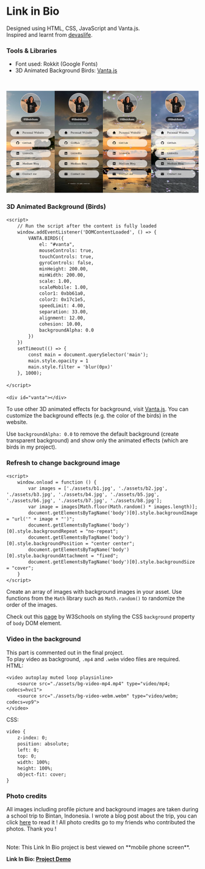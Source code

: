 # Link in Bio 
Designed using HTML, CSS, JavaScript and Vanta.js.  
Inspired and learnt from [devaslife](https://youtu.be/u71pHOyvBp0).  

### Tools & Libraries 
- Font used: Rokkit (Google Fonts)
- 3D Animated Background Birds: [Vanta.js](https://www.vantajs.com/)  
<br>

![Project Preview](./assets/project-preview/combined-preview.png)

### 3D Animated Background (Birds)
```
<script>
    // Run the script after the content is fully loaded 
    window.addEventListener('DOMContentLoaded', () => {
        VANTA.BIRDS({
            el: "#vanta",
            mouseControls: true,
            touchControls: true,
            gyroControls: false,
            minHeight: 200.00,
            minWidth: 200.00,
            scale: 1.00,
            scaleMobile: 1.00,
            color1: 0xbb61a0,
            color2: 0x17c1e5,
            speedLimit: 4.00,
            separation: 33.00,
            alignment: 12.00,
            cohesion: 10.00,
            backgroundAlpha: 0.0
        })
    })
    setTimeout(() => {
        const main = document.querySelector('main');
        main.style.opacity = 1
        main.style.filter = 'blur(0px)'
    }, 1000);

</script>

<div id="vanta"></div>
```
To use other 3D animated effects for background, visit [Vanta.js](https://www.vantajs.com/). You can customize the background effects (e.g. the color of the birds) in the website.  

Use ```backgroundAlpha: 0.0``` to remove the default background (create transparent background) and show only the animated effects (which are birds in my project). 

### Refresh to change background image 
```
<script>
    window.onload = function () {
        var images = ['./assets/b1.jpg', './assets/b2.jpg', './assets/b3.jpg', './assets/b4.jpg', './assets/b5.jpg', './assets/b6.jpg', './assets/b7.jpg', './assets/b8.jpg'];
        var image = images[Math.floor(Math.random() * images.length)];
        document.getElementsByTagName('body')[0].style.backgroundImage = "url('" + image + "')";
        document.getElementsByTagName('body')[0].style.backgroundRepeat = "no-repeat";
        document.getElementsByTagName('body')[0].style.backgroundPosition = "center center";
        document.getElementsByTagName('body')[0].style.backgroundAttachment = "fixed";
        document.getElementsByTagName('body')[0].style.backgroundSize = "cover";
    }
</script>
```
Create an array of images with background images in your asset. Use functions from the ```Math``` library such as ```Math.random()``` to randomize the order of the images.  

Check out this [page](https://www.w3schools.com/cssref/css3_pr_background.asp) by W3Schools on styling the CSS ```background``` property of ```body``` DOM element. 

### Video in the background 
This part is commented out in the final project.   
To play video as background, ```.mp4``` and ```.webm``` video files are required.  
HTML: 
```
<video autoplay muted loop playsinline>
    <source src="./assets/bg-video-mp4.mp4" type="video/mp4; codecs=hvc1">
    <source src="./assets/bg-video-webm.webm" type="video/webm; codecs=vp9">
</video>
```
CSS: 
```
video {
    z-index: 0;
    position: absolute;
    left: 0;
    top: 0;
    width: 100%;
    height: 100%;
    object-fit: cover;
}
```

### Photo credits
All images including profile picture and background images are taken during a school trip to Bintan, Indonesia. I wrote a blog post about the trip, you can click [here](https://medium.com/@lihuicham/bintan-island-fdbcdcf94672) to read it !
All photo credits go to my friends who contributed the photos. Thank you ! 

<br>
Note: This Link In Bio project is best viewed on **mobile phone screen**.   

**Link In Bio: [Project Demo](https://lihuicham.github.io/linkinbio/)**



